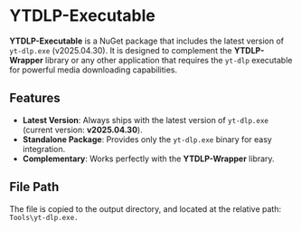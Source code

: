 # YTDLP-Executable  

**YTDLP-Executable** is a NuGet package that includes the latest version of `yt-dlp.exe` (v2025.04.30). It is designed to complement the **YTDLP-Wrapper** library or any other application that requires the `yt-dlp` executable for powerful media downloading capabilities.  

## Features  
- **Latest Version**: Always ships with the latest version of `yt-dlp.exe` (current version: **v2025.04.30**).  
- **Standalone Package**: Provides only the `yt-dlp.exe` binary for easy integration.  
- **Complementary**: Works perfectly with the **YTDLP-Wrapper** library.  

## File Path
The file is copied to the output directory, and located at the relative path: ```Tools\yt-dlp.exe.```
